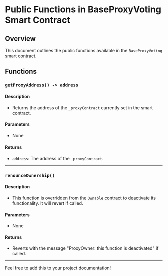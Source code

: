 # Public Functions in BaseProxyVoting Smart Contract

## Overview

This document outlines the public functions available in the `BaseProxyVoting` smart contract.

## Functions

### `getProxyAddress() -> address`

#### Description

- Returns the address of the `_proxyContract` currently set in the smart contract.

#### Parameters

- None

#### Returns

- `address`: The address of the `_proxyContract`.

---

### `renounceOwnership()`

#### Description

- This function is overridden from the `Ownable` contract to deactivate its functionality. It will revert if called.

#### Parameters

- None

#### Returns

- Reverts with the message "ProxyOwner: this function is deactivated" if called.

---

Feel free to add this to your project documentation!
